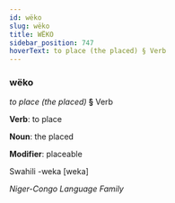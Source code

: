 ```yaml
---
id: wëko
slug: wëko
title: WËKO
sidebar_position: 747
hoverText: to place (the placed) § Verb
---
```


### wëko

*to place (the placed)* **§** Verb

**Verb**: to place

**Noun**: the placed

**Modifier**: placeable

Swahili -weka [weka]

*Niger-Congo Language Family*